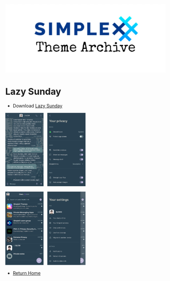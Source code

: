 <img src="../resources/SxC_themeBanner.jpg">

# Lazy Sunday

* Download [Lazy Sunday](../themes/SxC_lazySunday.theme)

<img src="../screenshots/SxC_lazySunday01.jpg" width="120">&nbsp;&nbsp;&nbsp;<img src="../screenshots/SxC_lazySunday02.jpg" width="120">

<img src="../screenshots/SxC_lazySunday03.jpg" width="120">&nbsp;&nbsp;&nbsp;<img src="../screenshots/SxC_lazySunday04.jpg" width="120">

* [Return Home](../)
